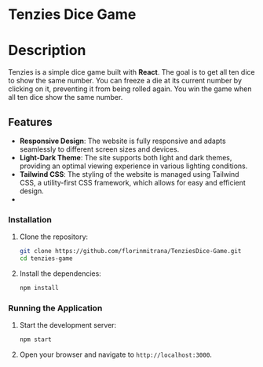  # Tenzies Dice Game

 # Description
Tenzies is a simple dice game built with **React**. The goal is to get all ten dice to show the same number. You can freeze a die at its current number by clicking on it, preventing it from being rolled again. You win the game when all ten dice show the same number.

## Features

- **Responsive Design**: The website is fully responsive and adapts seamlessly to different screen sizes and devices.
- **Light-Dark Theme**: The site supports both light and dark themes, providing an optimal viewing experience in various lighting conditions.
- **Tailwind CSS**: The styling of the website is managed using Tailwind CSS, a utility-first CSS framework, which allows for easy and efficient design.
- 
### Installation

1. Clone the repository:
   ```sh
   git clone https://github.com/florinmitrana/TenziesDice-Game.git
   cd tenzies-game
   ```

2. Install the dependencies:
   ```sh
   npm install
   ```

### Running the Application

1. Start the development server:
   ```sh
   npm start
   ```
2. Open your browser and navigate to `http://localhost:3000`.

   

